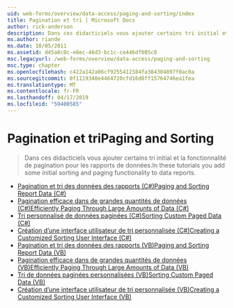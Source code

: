 ```yaml
---
uid: web-forms/overview/data-access/paging-and-sorting/index
title: Pagination et tri | Microsoft Docs
author: rick-anderson
description: Dans ces didacticiels vous ajouter certains tri initial et la fonctionnalité de pagination pour les rapports de données.
ms.author: riande
ms.date: 10/05/2011
ms.assetid: d45a8c0c-e8ec-46d3-bc1c-ce446df005c8
msc.legacyurl: /web-forms/overview/data-access/paging-and-sorting
msc.type: chapter
ms.openlocfilehash: c422a142a06cf9255412384fa384304897f0ac0a
ms.sourcegitcommit: 0f1119340e4464720cfd16d0ff15764746ea1fea
ms.translationtype: MT
ms.contentlocale: fr-FR
ms.lasthandoff: 04/17/2019
ms.locfileid: "59400585"
---
```

# <a name="paging-and-sorting"></a><span data-ttu-id="25703-103">Pagination et tri</span><span class="sxs-lookup"><span data-stu-id="25703-103">Paging and Sorting</span></span>

> <span data-ttu-id="25703-104">Dans ces didacticiels vous ajouter certains tri initial et la fonctionnalité de pagination pour les rapports de données.</span><span class="sxs-lookup"><span data-stu-id="25703-104">In these tutorials you add some initial sorting and paging functionality to data reports.</span></span>


- [<span data-ttu-id="25703-105">Pagination et tri des données des rapports (C#)</span><span class="sxs-lookup"><span data-stu-id="25703-105">Paging and Sorting Report Data (C#)</span></span>](paging-and-sorting-report-data-cs.md)
- [<span data-ttu-id="25703-106">Pagination efficace dans de grandes quantités de données (C#)</span><span class="sxs-lookup"><span data-stu-id="25703-106">Efficiently Paging Through Large Amounts of Data (C#)</span></span>](efficiently-paging-through-large-amounts-of-data-cs.md)
- [<span data-ttu-id="25703-107">Tri personnalisé de données paginées (C#)</span><span class="sxs-lookup"><span data-stu-id="25703-107">Sorting Custom Paged Data (C#)</span></span>](sorting-custom-paged-data-cs.md)
- [<span data-ttu-id="25703-108">Création d’une interface utilisateur de tri personnalisée (C#)</span><span class="sxs-lookup"><span data-stu-id="25703-108">Creating a Customized Sorting User Interface (C#)</span></span>](creating-a-customized-sorting-user-interface-cs.md)
- [<span data-ttu-id="25703-109">Pagination et tri des données des rapports (VB)</span><span class="sxs-lookup"><span data-stu-id="25703-109">Paging and Sorting Report Data (VB)</span></span>](paging-and-sorting-report-data-vb.md)
- [<span data-ttu-id="25703-110">Pagination efficace dans de grandes quantités de données (VB)</span><span class="sxs-lookup"><span data-stu-id="25703-110">Efficiently Paging Through Large Amounts of Data (VB)</span></span>](efficiently-paging-through-large-amounts-of-data-vb.md)
- [<span data-ttu-id="25703-111">Tri de données paginées personnalisées (VB)</span><span class="sxs-lookup"><span data-stu-id="25703-111">Sorting Custom Paged Data (VB)</span></span>](sorting-custom-paged-data-vb.md)
- [<span data-ttu-id="25703-112">Création d’une interface utilisateur de tri personnalisée (VB)</span><span class="sxs-lookup"><span data-stu-id="25703-112">Creating a Customized Sorting User Interface (VB)</span></span>](creating-a-customized-sorting-user-interface-vb.md)
